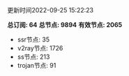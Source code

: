 更新时间2022-09-25 15:22:23

**总订阅: 64**
**总节点: 9894**
**有效节点: 2065**
- ssr节点: 35
- v2ray节点: 1726
- ss节点: 213
- trojan节点: 91
